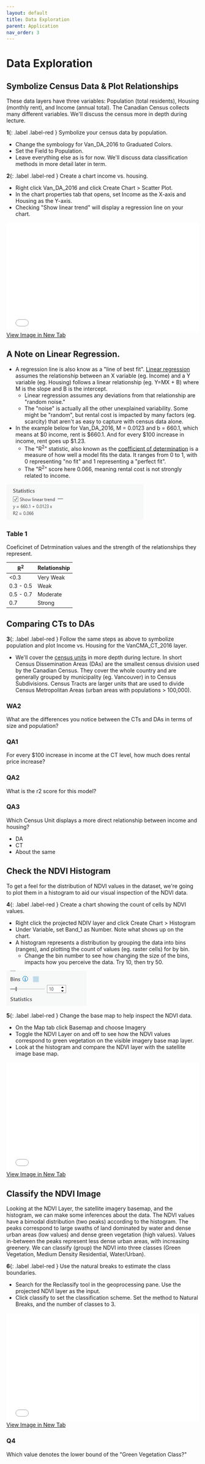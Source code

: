 ```yaml
---
layout: default
title: Data Exploration
parent: Application
nav_order: 3
---
```


# Data Exploration

## Symbolize Census Data & Plot Relationships
These data layers have three variables: Population (total residents), Housing (monthly rent), and Income (annual total).  The Canadian Census collects many different variables.  We'll discuss the census more in depth during lecture.

**1**{: .label .label-red } Symbolize your census data by population.
* Change the symbology for Van_DA_2016 to Graduated Colors.
* Set the Field to Population.
* Leave everything else as is for now.  We'll discuss data classification methods in more detail later in term.

**2**{: .label .label-red } Create a chart income vs. housing.
* Right click Van_DA_2016 and click Create Chart > Scatter Plot.
* In the chart properties tab that opens, set Income as the X-axis and Housing as the Y-axis.
* Checking "Show linear trend" will display a regression line on your chart.

<div style="overflow: hidden;
  padding-top: 56.25%;
  position: relative">
  <iframe src="content/videos/Symbolize.mp4" title="Processes" scrolling="no" frameborder="0"
    style="border: 0;
   height: 100%;
   left: 0;
   position: absolute;
   top: 0;
   width: 100%;">
   <p>Your browser does not support iframes.</p>
 </iframe>
</div>
<a href="content/videos/Symbolize.mp4" target="_blank">View Image in New Tab</a>

## A Note on Linear Regression.
* A regression line is also know as a "line of best fit".  [Linear regression](https://en.wikipedia.org/wiki/Linear_regression#Introduction) assumes the relationship between an X variable (eg. Income) and a Y variable (eg. Housing) follows a linear relationship (eg. Y=MX + B) where M is the slope and B is the intercept. 
  * Linear regression assumes any deviations from that relationship are "random noise."
  * The "noise" is actually all the other unexplained variability.  Some might be "random", but rental cost is impacted by many factors (eg. scarcity) that aren't as easy to capture with census data alone.
* In the example below for Van_DA_2016, M = 0.0123 and b = 660.1, which means at $0 income, rent is $660.1.  And for every $100 increase in income, rent goes up $1.23.
  * The "R<sup>2</sup>" statistic, also known as the [coefficient of determination](https://en.wikipedia.org/wiki/Coefficient_of_determination) is a measure of how well a model fits the data.  It ranges from 0 to 1, with 0 representing "no fit" and 1 representing a "perfect fit".
  * The "R<sup>2</sup>" score here 0.066, meaning rental cost is not strongly related to income.  

<img src="content/images/Statistics.png" alt="hi" class="inline"/>

### Table 1
Coeficinet of Detrmination values and the strength of the relationships they represent.

|R<sup>2</sup>| Relationship|
|-------------|-------------|
|<0.3         | Very Weak   |
|0.3 - 0.5    | Weak        |
|0.5 - 0.7    | Moderate    |
|0.7          | Strong      |

## Comparing CTs to DAs
**3**{: .label .label-red } Follow the same steps as above to symbolize population and plot Income vs. Housing for the VanCMA_CT_2016 layer.  
* We'll cover the [census units](https://en.wikipedia.org/wiki/Census_geographic_units_of_Canada) in more depth during lecture.  In short Census Dissemination Areas (DAs) are the smallest census division used by the Canadian Census.  They cover the whole country and are generally grouped by municipality (eg. Vancouver) in to Census Subdivisions.  Census Tracts are larger units that are used to divide Census Metropolitan Areas (urban areas with populations > 100,000).

### **WA2**
What are the differences you notice between the CTs and DAs in terms of size and population?

### **QA1**
For every $100 increase in income at the CT level, how much does rental price increase?

### **QA2**
What is the r2 score for this model?

### **QA3**
Which Census Unit displays a more direct relationship between income and housing?
- DA
- CT
- About the same

## Check the NDVI Histogram
To get a feel for the distribution of NDVI values in the dataset, we're going to plot them in a histogram to aid our visual inspection of the NDVI data.

**4**{: .label .label-red } Create a chart showing the count of cells by NDVI values.
* Right click the projected NDIV layer and click Create Chart > Histogram
* Under Variable, set Band_1 as Number.  Note what shows up on the chart.
* A histogram represents a distribution by grouping the data into bins (ranges), and plotting the count of values (eg. raster cells) for by bin.
  * Change the bin number to see how changing the size of the bins, impacts how you perceive the data.  Try 10, then try 50.

<img src="content/images/Bins.png" alt="hi" class="inline"/>


**5**{: .label .label-red } Change the base map to help inspect the NDVI data.
* On the Map tab click Basemap and choose Imagery
* Toggle the NDVI Layer on and off to see how the NDVI values correspond to green vegetation on the visible imagery base map layer.
* Look at the histogram and compare the NDVI layer with the satellite image base map.


<div style="overflow: hidden;
  padding-top: 56.25%;
  position: relative">
  <iframe src="content/videos/Histogram.mp4" title="Processes" scrolling="no" frameborder="0"
    style="border: 0;
   height: 100%;
   left: 0;
   position: absolute;
   top: 0;
   width: 100%;">
   <p>Your browser does not support iframes.</p>
 </iframe>
</div>
<a href="content/videos/Histogram.mp4" target="_blank">View Image in New Tab</a>


## Classify the NDVI Image
Looking at the NDVI Layer, the satellite imagery basemap, and the histogram, we can make some inferences about the data.  The NDVI values have a bimodal distribution (two peaks) according to the histogram.  The peaks correspond to large swaths of land dominated by water and dense urban areas (low values) and dense green vegetation (high values).  Values in-between the peaks represent less dense urban areas, with increasing greenery.  We can classify (group) the NDVI into three classes (Green Vegetation, Medium Density Residential, Water/Urban).  

**6**{: .label .label-red } Use the natural breaks to estimate the class boundaries.
* Search for the Reclassify tool in the geoprocessing pane.  Use the projected NDVI layer as the input.
* Click classify to set the classification scheme.  Set the method to Natural Breaks, and the number of classes to 3.
<!-- * **If** you encounter an error/issue that mentions licensing, see the second video below for help. -->

<div style="overflow: hidden;
  padding-top: 56.25%;
  position: relative">
  <iframe src="content/videos/Classify.mp4" title="Processes" scrolling="no" frameborder="0"
    style="border: 0;
   height: 100%;
   left: 0;
   position: absolute;
   top: 0;
   width: 100%;">
   <p>Your browser does not support iframes.</p>
 </iframe>
</div>
<a href="content/videos/Classify.mp4" target="_blank">View Image in New Tab</a>

### **Q4**
Which value denotes the lower bound of the "Green Vegetation Class?"